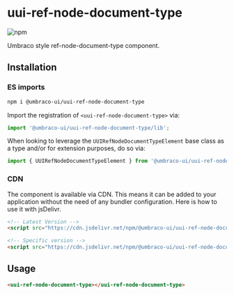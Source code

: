 # uui-ref-node-document-type

![npm](https://img.shields.io/npm/v/@umbraco-ui/uui-ref-node-document-type?logoColor=%231B264F)

Umbraco style ref-node-document-type component.

## Installation

### ES imports

```zsh
npm i @umbraco-ui/uui-ref-node-document-type
```

Import the registration of `<uui-ref-node-document-type>` via:

```javascript
import '@umbraco-ui/uui-ref-node-document-type/lib';
```

When looking to leverage the `UUIRefNodeDocumentTypeElement` base class as a type and/or for extension purposes, do so via:

```javascript
import { UUIRefNodeDocumentTypeElement } from '@umbraco-ui/uui-ref-node-document-type/lib/uui-ref-node-document-type.element';
```

### CDN

The component is available via CDN. This means it can be added to your application without the need of any bundler configuration. Here is how to use it with jsDelivr.

```html
<!-- Latest Version -->
<script src="https://cdn.jsdelivr.net/npm/@umbraco-ui/uui-ref-node-document-type@latest/dist/uui-ref-node-document-type.min.js"></script>

<!-- Specific version -->
<script src="https://cdn.jsdelivr.net/npm/@umbraco-ui/uui-ref-node-document-type@X.X.X/dist/uui-ref-node-document-type.min.js"></script>
```

## Usage

```html
<uui-ref-node-document-type></uui-ref-node-document-type>
```
